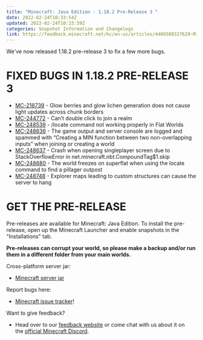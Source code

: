 ```yaml
---
title: "Minecraft: Java Edition - 1.18.2 Pre-Release 3 "
date: 2022-02-24T10:33:54Z
updated: 2022-02-24T10:33:59Z
categories: Snapshot Information and Changelogs
link: https://feedback.minecraft.net/hc/en-us/articles/4486589327629-Minecraft-Java-Edition-1-18-2-Pre-Release-3-
---
```


We've now released 1.18.2 pre-release 3 to fix a few more bugs.

# FIXED BUGS IN 1.18.2 PRE-RELEASE 3

- [MC-218739](https://bugs.mojang.com/browse/MC-218739) - Glow berries and glow lichen generation does not cause light updates across chunk borders
- [MC-244772](https://bugs.mojang.com/browse/MC-244772) - Can’t double click to join a realm
- [MC-248539](https://bugs.mojang.com/browse/MC-248539) - /locate command not working properly in Flat Worlds
- [MC-248636](https://bugs.mojang.com/browse/MC-248636) - The game output and server console are logged and spammed with “Creating a MIN function between two non-overlapping inputs” when joining or creating a world
- [MC-248637](https://bugs.mojang.com/browse/MC-248637) - Crash when opening singleplayer screen due to StackOverflowError in net.minecraft.nbt.CompoundTag\$1.skip
- [MC-248680](https://bugs.mojang.com/browse/MC-248680) - The world freezes on superflat when using the locate command to find a pillager outpost
- [MC-248748](https://bugs.mojang.com/browse/MC-248748) - Explorer maps leading to custom structures can cause the server to hang

# GET THE PRE-RELEASE

Pre-releases are available for Minecraft: Java Edition. To install the pre-release, open up the Minecraft Launcher and enable snapshots in the "Installations" tab.

**Pre-releases can corrupt your world, so please make a backup and/or run them in a different folder from your main worlds.**

Cross-platform server jar:

- [Minecraft server jar](https://launcher.mojang.com/v1/objects/1c898afff0449eed08ad8036aaa4c652952035de/server.jar)

Report bugs here:

- [Minecraft issue tracker](https://aka.ms/snapshotbugs?ref=blog)!

Want to give feedback?

- Head over to our [feedback website](https://aka.ms/snapshotfeedback) or come chat with us about it on the [official Minecraft Discord](https://discordapp.com/invite/minecraft).
